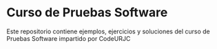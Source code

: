 # Curso de Pruebas Software
Este repositorio contiene ejemplos, ejercicios y soluciones del curso de Pruebas Software impartido por CodeURJC
